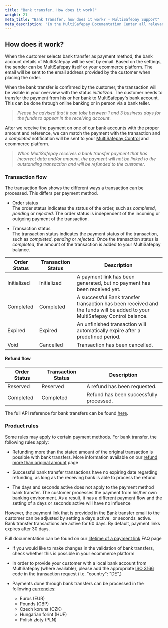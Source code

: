 ```yaml
---
title: "Bank transfer, How does it work?"
weight: 21
meta_title: "Bank Transfer, how does it work? - MultiSafepay Support"
meta_description: "In the MultiSafepay Documentation Center all relevant information regarding our Plugins and API. As well as Support pages for Payment Method, Tools and General Questions. You can also find the contact details of our Support Team and Integration Team."
---
```

## How does it work?
When the customer selects bank transfer as payment method, the bank account details of MultiSafepay will be sent by email. Based on the settings, the sender can be MultiSafepay itself or your ecommerce platform. The email will be sent to the email address provided by the customer when placing the order.

When the bank transfer is confirmed by the customer, the transaction will be visible in your overview with the status _initialized_. The customer needs to transfer the payment from his or her bank to MultiSafepay's bank account. This can be done through online banking or in person via a bank teller.

> _Please be advised that it can take between 1 and 3 business days for the funds to appear in the receiving account_.

After we receive the payment on one of our bank accounts with the proper amount and reference, we can match the payment with the transaction and a _completed_ notification will be sent to your [MultiSafepay Control](https://merchant.multisafepay.com) and ecommerce platform.

> _When MultiSafepay receives a bank transfer payment that has incorrect data and/or amount, the payment will not be linked to the outstanding transaction and will be refunded to the customer_.

### Transaction flow
The transaction flow shows the different ways a transaction can be processed. This differs per payment method.

* Order status      
The order status indicates the status of the order, such as _completed_, _pending_ or _rejected_. The order status is independent of the incoming or outgoing payment of the transaction.

* Transaction status       
The transaction status indicates the payment status of the transaction, such as _completed_, _pending_ or _rejected_. Once the transaction status is _completed_, the amount of the transaction is added to your MultiSafepay balance.


| Order Status                      | Transaction Status      | Description |
|--------------------------------|-----------|-----------------------------------------------------------------------------------------|
| Initialized  | Initialized  | A payment link has been generated, but no payment has been received yet.    |
| Completed   | Completed   | A successful Bank transfer transaction has been received and the funds will be added to your MultiSafepay Control balance.   | 
| Expired     | Expired     | An unfinished transaction will automatically expire after a predefined period.  | 
| Void        | Cancelled    | Transaction has been cancelled.   | 

#### Refund flow

| Order Status                      | Transaction Status      | Description |
|--------------------------------|-----------|-----------------------------------------------------------------------------------------|
| Reserved       | Reserved    | A refund has been requested. | 
| Completed      | Completed   | Refund has been successfully processed.  | 


The full API reference for bank transfers can be found [here](/api/#bank-transfer).

### Product rules
Some rules may apply to certain payment methods. For bank transfer, the following rules apply:

* Refunding more than the stated amount of the original transaction is possible with bank transfers. More information available on our [refund more than original amount](/faq/finance/refund-more-than-original-amount/) page

* Successful bank transfer transactions have no expiring date regarding refunding, as long as the receiving bank is able to process the refund

* The days and seconds active does not apply to the payment method bank transfer. The customer processes the payment from his/her own banking environment. As a result, it has a different payment flow and the setting of a days or seconds active will have no influence
 
However, the payment link that is provided in the Bank transfer email to the customer can be adjusted by setting a days_active_ or seconds_active. Bank transfer transactions are active for 60 days. By default, payment links expires after 30 days. 

Full documentation can be found on our [lifetime of a payment link](/faq/api/lifetime-of-a-payment-link/) FAQ page<br>

* If you would like to make changes in the validation of bank transfers, check whether this is possible in your ecommerce platform

* In order to provide your customer with a local bank account from MultiSafepay (where available), please add the appropriate [ISO 3166](https://www.iso.org/iso-3166-country-codes.html) code in the transaction request (i.e. "country": "DE",)

* Payments done through bank transfers can be processed in the following [currencies](/faq/general/which-currencies-are-supported-by-multisafepay/):

     * Euros (EUR)
     * Pounds (GBP)
     * Czech koruna (CZK)
     * Hungarian forint (HUF)
     * Polish złoty (PLN)

